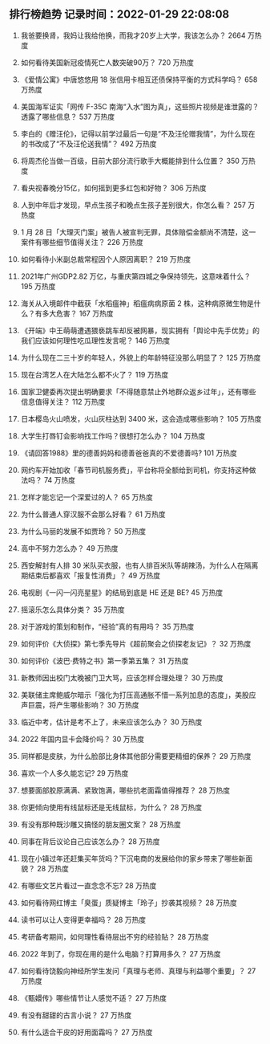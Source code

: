 
## 排行榜趋势 记录时间：2022-01-29 22:08:08
  
  1. 我爸要换肾，我妈让我给他换，而我才20岁上大学，我该怎么办？ 2664 万热度
    
  2. 如何看待美国新冠疫情死亡人数突破90万？ 720 万热度
    
  3. 《爱情公寓》中唐悠悠用 18 张信用卡相互还债保持平衡的方式科学吗？ 658 万热度
    
  4. 美国海军证实「网传 F-35C 南海“入水”图为真」，这些照片视频是谁泄露的？透露了哪些信息？ 537 万热度
    
  5. 李白的《赠汪伦》，记得以前学过最后一句是“不及汪伦赠我情”，为什么现在的书改成了“不及汪伦送我情”？ 492 万热度
    
  6. 将周杰伦当做一百级，目前大部分流行歌手大概能排到什么位置？ 350 万热度
    
  7. 看央视春晚分15亿，如何摇到更多红包和好物？ 306 万热度
    
  8. 人到中年后才发现，早点生孩子和晚点生孩子差别很大，你怎么看？ 257 万热度
    
  9. 1 月 28 日「大理灭门案」被告人被宣判无罪，具体赔偿金额尚不清楚，这一案件有哪些细节值得关注？ 226 万热度
    
  10. 如何看待小米副总裁常程因个人原因离职？ 219 万热度
    
  11. 2021年广州GDP2.82 万亿，与重庆第四城之争保持领先，这意味着什么？ 195 万热度
    
  12. 海关从入境邮件中截获「水稻瘟神」稻瘟病病原菌 2 株，这种病原微生物是什么？有多大危害？ 167 万热度
    
  13. 《开端》中王萌萌遭遇猥亵跳车却反被网暴，现实拥有「舆论中先手优势」的我们应该如何理性吃瓜理性发言呢？ 146 万热度
    
  14. 为什么现在二三十岁的年轻人，外貌上的年龄特征没那么明显了？ 125 万热度
    
  15. 现在台湾艺人在大陆怎么都不火了？ 119 万热度
    
  16. 国家卫健委再次提出明确要求「不得随意禁止外地群众返乡过年」，还有哪些信息值得关注？ 112 万热度
    
  17. 日本樱岛火山喷发，火山灰柱达到 3400 米，这会造成哪些影响？ 105 万热度
    
  18. 大学生打唇钉会影响找工作吗？很想打怎么办？ 104 万热度
    
  19. 《请回答1988》里的德善妈妈和德善爸爸真的不爱德善吗? 101 万热度
    
  20. 网约车开始加收「春节司机服务费」，平台称将全额给到司机，你支持这种做法吗？ 74 万热度
    
  21. 怎样才能忘记一个深爱过的人？ 65 万热度
    
  22. 为什么普通人穿汉服不会那么好看？ 61 万热度
    
  23. 为什么马丽的发展不如贾玲？ 50 万热度
    
  24. 高中不努力怎么办？ 49 万热度
    
  25. 西安解封有人排 30 米队买衣服，也有人排百米队等胡辣汤，为什么人在隔离期结束后都喜欢「报复性消费」？ 49 万热度
    
  26. 电视剧《一闪一闪亮星星》的结局到底是 HE 还是 BE? 45 万热度
    
  27. 摇滚乐怎么具体分类？ 35 万热度
    
  28. 对于游戏的策划和制作，“经验”真的有用吗？ 35 万热度
    
  29. 如何评价《大侦探》第七季先导片《超前聚会之侦探老友记》？ 32 万热度
    
  30. 如何评价《波巴·费特之书》第一季第五集？ 31 万热度
    
  31. 新教师因出校门太晚被门卫大骂，应该怎样合理处理？ 30 万热度
    
  32. 美联储主席鲍威尔暗示「强化为打压高通胀不惜一系列加息的态度」，美股应声巨震，将产生哪些影响？ 30 万热度
    
  33. 临近中考，估计是考不上了，未来应该怎么办？ 30 万热度
    
  34. 2022 年国内显卡会降价吗？ 30 万热度
    
  35. 同样都是皮肤，为什么脸部比身体其他部分需要更精细的保养？ 29 万热度
    
  36. 喜欢一个人多久能忘记? 29 万热度
    
  37. 想要面部胶原满满、紧致饱满，哪些抗老面霜值得推荐？ 28 万热度
    
  38. 你更倾向使用有线鼠标还是无线鼠标，为什么？ 28 万热度
    
  39. 有没有那种既沙雕又搞怪的朋友圈文案？ 28 万热度
    
  40. 同事在背后议论自己应该怎么办？ 28 万热度
    
  41. 现在小镇过年还赶集买年货吗？下沉电商的发展给你的家乡带来了哪些新面貌？ 28 万热度
    
  42. 有哪些文艺片看过一直念念不忘? 28 万热度
    
  43. 如何看待网红博主「臭蛋」质疑博主「玲子」抄袭其视频？ 28 万热度
    
  44. 读书可以让人变得更幸福吗？ 28 万热度
    
  45. 考研备考期间，如何理性看待层出不穷的经验贴？ 28 万热度
    
  46. 2022 年到了，你现在用的是什么电脑？打算用多久？ 27 万热度
    
  47. 如何看待饶毅向神经所学生发问「真理与老师、真理与利益哪个重要」？ 27 万热度
    
  48. 《甄嬛传》哪些情节让人感觉不适？ 27 万热度
    
  49. 有没有甜甜的古言小说？ 27 万热度
    
  50. 有什么适合干皮的好用面霜吗？ 27 万热度
    